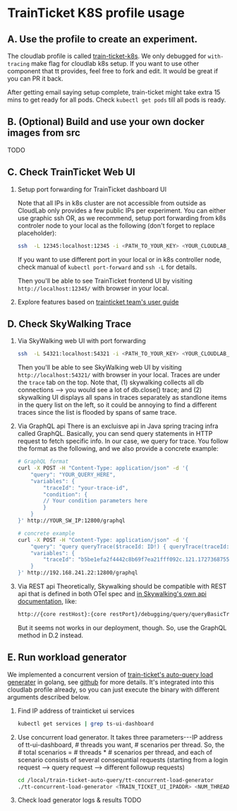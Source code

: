 # TrainTicket K8S profile usage

## A. Use the profile to create an experiment.

The cloudlab profile is called [train-ticket-k8s](https://www.cloudlab.us/p/Tracing-Pythia/train-ticket-k8s). 
We only debugged for `with-tracing` make flag for cloudlab k8s setup. If you want to use other component that tt provides, feel free to fork and edit. It would be great if you can PR it back.

After getting email saying setup complete, train-ticket might take extra 15 mins to get ready for all pods. Check `kubectl get pods` till all pods is ready.

## B. (Optional) Build and use your own docker images from src

TODO

## C. Check TrainTicket Web UI

1. Setup port forwarding for TrainTicket dashboard UI

    Note that all IPs in k8s cluster are not accessible from outside as CloudLab only provides a few public IPs per experiment.
    You can either use graphic ssh OR, as we recommend, setup port forwarding from k8s controler node to your local as the following (don't forget to replace placeholder): 

    ```bash
    ssh  -L 12345:localhost:12345 -i <PATH_TO_YOUR_KEY> <YOUR_CLOUDLAB_USERID>@<HOST_FOR_NODE_0> 'kubectl port-forward service/ts-ui-dashboard 12345:8080'
    ```
    If you want to use different port in your local or in k8s controller node, check manual of `kubectl port-forward` and `ssh -L` for details.

    Then you'll be able to see TrainTicket frontend UI by visiting `http://localhost:12345/` with browser in your local.

2. Explore features based on [trainticket team's user guide](https://github.com/FudanSELab/train-ticket/wiki/User-Guide)


## D. Check SkyWalking Trace

1. Via SkyWalking web UI with port forwarding

    ```bash
    ssh  -L 54321:localhost:54321 -i <PATH_TO_YOUR_KEY> <YOUR_CLOUDLAB_USERID>@<HOST_FOR_NODE_0> 'kubectl port-forward service/skywalking-ui 54321:8080'
    ```

    Then you'll be able to see SkyWalking web UI by visiting `http://localhost:54321/` with browser in your local. Traces are under the `trace` tab on the top.
    Note that, (1) skywalking collects all db connections --> you would see a lot of db.close() trace; and (2) skywalking UI displays all spans in traces separately as standlone items in the query list on the left, so it could be annoying to find a different traces since the list is flooded by spans of same trace.

2. Via GraphQL api
    There is an excluisve api in Java spring tracing infra called GraphQL. Basically, you can send query statements in HTTP request to fetch specific info. In our case, we query for trace.
    You follow the format as the following, and we also provide a concrete example:
    ```bash
    # GraphQL format
    curl -X POST -H "Content-Type: application/json" -d '{
        "query": "YOUR_QUERY_HERE",
        "variables": {
            "traceId": "your-trace-id",
            "condition": {
            // Your condition parameters here
            }
        }
    }' http://YOUR_SW_IP:12800/graphql

    # concrete example
    curl -X POST -H "Content-Type: application/json" -d '{
        "query": "query queryTrace($traceId: ID!) { queryTrace(traceId: $traceId) { spans { traceId segmentId spanId parentSpanId serviceCode startTime endTime endpointName type peer component isError layer } } }",
        "variables": {
            "traceId": "b5be1efa2f4442c8b69f7ea21fff092c.121.17273687553310021"
        }
    }' http://192.168.241.22:12800/graphql

    ```

3. Via REST api
    Theoretically, Skywalking should be compatible with REST api that is defined in both OTel spec and [in Skywalking's own api documentation](https://skywalking.apache.org/docs/main/next/en/debugging/query-tracing/), like:
    ```bash
    http://{core restHost}:{core restPort}/debugging/query/queryBasicTraces?{parameters}
    ```
    But it seems not works in our deployment, though. So, use the GraphQL method in D.2 instead.

## E. Run workload generator

We implemented a concurrent version of [train-ticket's auto-query load generater](https://github.com/FudanSELab/train-ticket-auto-query) in golang, see [github](https://github.com/docc-lab/train-ticket-auto-query.git) for more details. It's integrated into this cloudlab profile already, so you can just execute the binary with different arguments described below.

 1. Find IP address of trainticket ui services

     ```bash
     kubectl get services | grep ts-ui-dashboard
     ```

 2. Use concurrent load generator. 
    It takes three parameters---IP address of tt-ui-dashboard, # threads you want, # scenarios per thread. So, the # total scenarios = # threads * # scenarios per thread, and each of scenario consists of several consequntial requests (starting from a login request --> query request --> different followup requests)

     ```bash
     cd /local/train-ticket-auto-query/tt-concurrent-load-generator
     ./tt-concurrent-load-generator <TRAIN_TICKET_UI_IPADDR> <NUM_THREAD> <NUM_SCENARIOS_PER_THREAD>
     ```

 3. Check load generator logs & results
TODO